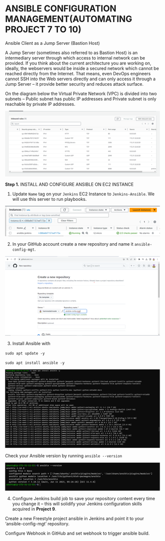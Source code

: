 # ANSIBLE CONFIGURATION MANAGEMENT(AUTOMATING PROJECT 7 TO 10)

Ansible Client as a Jump Server (Bastion Host)

A Jump Server (sometimes also referred to as Bastion Host) is an intermediary server through which access to internal network can be provided. If you think about the current architecture you are working on, ideally, the webservers would be inside a secured network which cannot be reached directly from the Internet. That means, even DevOps engineers cannot SSH into the Web servers directly and can only access it through a Jump Server – it provide better security and reduces attack surface.

On the diagram below the Virtual Private Network (VPC) is divided into two subnets – Public subnet has public IP addresses and Private subnet is only reachable by private IP addresses.

![the outlook](./images/1.png)

**Step 1.** INSTALL AND CONFIGURE ANSIBLE ON EC2 INSTANCE

1. Update `Name` tag on your `Jenkins` EC2 Instance to `Jenkins-Ansible`. We will use this server to run playbooks.

![the outlook](./images/2.png)

2. In your GitHub account create a new repository and name it `ansible-config-mgt`.

![the outlook](./images/3.png)

3. Install Ansible with 

`sudo apt update -y`

`sudo apt install ansible -y`

![the outlook](./images/4.png)

Check your Ansible version by running `ansible --version`

![the outlook](./images/5.png)

4. Configure Jenkins build job to save your repository content every time you change it – this will solidify your Jenkins configuration skills acquired in **Project 9**.

Create a new Freestyle project ansible in Jenkins and point it to your ‘ansible-config-mgt’ repository.

Configure Webhook in GitHub and set webhook to trigger ansible build.